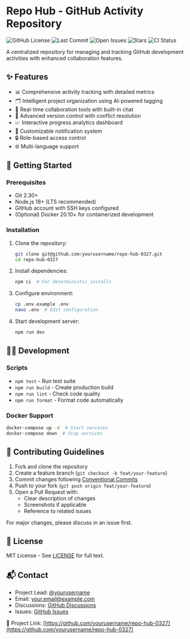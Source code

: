 # Repo Hub - GitHub Activity Repository

![GitHub License](https://img.shields.io/github/license/yourusername/repo-hub-0327?style=flat-square&logo=github)
![Last Commit](https://img.shields.io/github/last-commit/yourusername/repo-hub-0327?style=flat-square&logo=github)
![Open Issues](https://img.shields.io/github/issues-raw/yourusername/repo-hub-0327?style=flat-square&logo=github)
![Stars](https://img.shields.io/github/stars/yourusername/repo-hub-0327?style=flat-square&logo=github)
![CI Status](https://img.shields.io/github/actions/workflow/status/yourusername/repo-hub-0327/main.yml?style=flat-square&logo=github)

A centralized repository for managing and tracking GitHub development activities with enhanced collaboration features.

## ✨ Features

- 📊 Comprehensive activity tracking with detailed metrics
- 🗂️ Intelligent project organization using AI-powered tagging
- 👥 Real-time collaboration tools with built-in chat
- 🔄 Advanced version control with conflict resolution
- 📈 Interactive progress analytics dashboard
- 🔔 Customizable notification system
- 🔒 Role-based access control
- 🌐 Multi-language support

## 🚀 Getting Started

### Prerequisites
- Git 2.30+
- Node.js 18+ (LTS recommended)
- GitHub account with SSH keys configured
- (Optional) Docker 20.10+ for containerized development

### Installation
1. Clone the repository:
   ```bash
   git clone git@github.com:yourusername/repo-hub-0327.git
   cd repo-hub-0327
   ```
2. Install dependencies:
   ```bash
   npm ci  # For deterministic installs
   ```
3. Configure environment:
   ```bash
   cp .env.example .env
   nano .env  # Edit configuration
   ```
4. Start development server:
   ```bash
   npm run dev
   ```

## 🧑‍💻 Development

### Scripts
- `npm test` - Run test suite
- `npm run build` - Create production build
- `npm run lint` - Check code quality
- `npm run format` - Format code automatically

### Docker Support
```bash
docker-compose up -d  # Start services
docker-compose down  # Stop services
```

## 🤝 Contributing Guidelines

1. Fork and clone the repository
2. Create a feature branch (`git checkout -b feat/your-feature`)
3. Commit changes following [Conventional Commits](https://www.conventionalcommits.org/)
4. Push to your fork (`git push origin feat/your-feature`)
5. Open a Pull Request with:
   - Clear description of changes
   - Screenshots if applicable
   - Reference to related issues

For major changes, please discuss in an issue first.

## 📄 License

MIT License - See [LICENSE](LICENSE) for full text.

## 📬 Contact

- Project Lead: [@yourusername](https://github.com/yourusername)
- Email: your.email@example.com
- Discussions: [GitHub Discussions](https://github.com/yourusername/repo-hub-0327/discussions)
- Issues: [GitHub Issues](https://github.com/yourusername/repo-hub-0327/issues)

🔗 Project Link: [https://github.com/yourusername/repo-hub-0327](https://github.com/yourusername/repo-hub-0327)